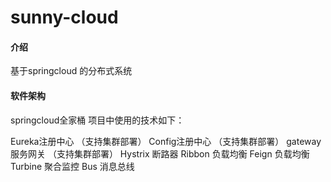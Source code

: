 # sunny-cloud

#### 介绍
基于springcloud 的分布式系统

#### 软件架构

springcloud全家桶
项目中使用的技术如下：

Eureka注册中心 （支持集群部署）
Config注册中心 （支持集群部署）
gateway 服务网关 （支持集群部署）
Hystrix 断路器
Ribbon 负载均衡
Feign 负载均衡
Turbine 聚合监控
Bus 消息总线

